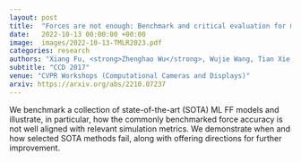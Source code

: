 ```yaml
---
layout: post
title:  "Forces are not enough: Benchmark and critical evaluation for machine learning force fields with molecular simulations"
date:   2022-10-13 00:00:00 +00:00
image:  images/2022-10-13-TMLR2023.pdf
categories: research
authors: "Xiang Fu, <strong>Zhenghao Wu</strong>, Wujie Wang, Tian Xie, Sinan Keten, Rafael Gomez-Bombarelli, Tommi Jaakkola"
subtitle: "CCD 2017"
venue: "CVPR Workshops (Computational Cameras and Displays)"
arxiv: https://arxiv.org/abs/2210.07237
---
```


We benchmark a collection of state-of-the-art (SOTA) ML FF models and illustrate, in particular, how the commonly benchmarked force accuracy is not well aligned with relevant simulation metrics. We demonstrate when and how selected SOTA methods fail, along with offering directions for further improvement.
